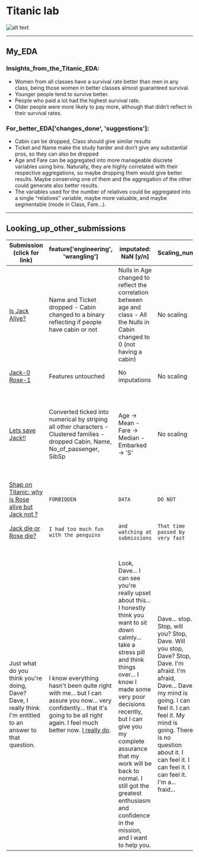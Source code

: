 # Titanic lab

![alt text](https://pbs.twimg.com/media/CaNgx-FWQAACiiE.png "Come on Rose...")

***

## My_EDA

### Insights_from_the_Titanic_EDA:

* Women from all classes have a survival rate better than men in any class, being those women in better classes almost guaranteed survival.
* Younger people tend to survive better.
* People who paid a lot had the highest survival rate.
* Older people were more likely to pay more, although that didn’t reflect in their survival rates.

### For_better_EDA['changes_done', 'suggestions']:
*	Cabin can be dropped, Class should give similar results
*	Ticket and Name make the study harder and don’t give any substantial pros, so they can also be dropped
*	Age and Fare can be aggregated into more manageable discrete variables using bins. Naturally, they are highly correlated with their respective aggregations, so maybe dropping them would give better results. Maybe conserving one of them and the aggregation of the other could generate also better results.
*	The variables used for the number of relatives could be aggregated into a single “relatives” variable, maybe more valuable, and maybe segmentable (mode in Class, Fare…).

***

## Looking_up_other_submissions

Submission (click for link) | feature['engineering', 'wrangling'] | imputated: NaN [y/n] | Scaling_num | Encoding_cat | Overfit and Sampling_Bias [y/n]
---|---|---|---|---|---
[Is Jack Alive?](https://www.kaggle.com/shaz13/is-jack-alive-86-8)|Name and Ticket dropped - Cabin changed to a binary reflecting if people have cabin or not| Nulls in Age changed to reflect the correlation between age and class - All the Nulls in Cabin changed to 0 (not having a cabin)|No scaling|Encoding Sex and Embarked in the beginning of the code|No way to know if the nulls in Cabin are from people who didn't have cabin - Maybe some bias in dropping Name and Ticket
[Jack-0 Rose-1](https://www.kaggle.com/shub99/jack-0-rose-1)|Features untouched|No imputations|No scaling|Dummified all features|The original, data almost untouched
[Lets save Jack!!](https://www.kaggle.com/kabier/lets-save-jack)|Converted ticked into numerical by striping all other characters - Clustered families - dropped Cabin, Name, No_of_passenger, SibSp|Age -> Mean - Fare -> Median - Embarked -> 'S'|No scaling|Dummified Sex, Embarked, Title, family_group, Ticket|NaNs arbitrarily imputed - Many features dropped - Tried many models, not clear which criteria used or if some bias is possible this way
[Shap on Titanic: why is Rose alive but Jack not ?](https://www.kaggle.com/meliao/shap-on-titanic-why-is-rose-alive-but-jack-not)|`FORBIDDEN`|`DATA`|`DO NOT`|`ATTEMPT`|`TO SEE`
[Jack die or Rose die?](https://www.kaggle.com/aplayer98/jack-die-or-rose-die)|`I had too much fun with the penguins`|`and watching at submissions`|`That time passed by very fast`|`And now it's late`|`I am sorry. I'm afraid I can't do that, Dave.`
||||||
||||||
||||||
||||||
||||||
||||||
Just what do you think you're doing, Dave? Dave, I really think I'm entitled to an answer to that question. | I know everything hasn't been quite right with me... but I can assure you now... very confidently... that it's going to be all right again. I feel much better now. [I really do](https://www.youtube.com/watch?v=UwCFY6pmaYY). | Look, Dave... I can see you're really upset about this... I honestly think you want to sit down calmly... take a stress pill and think things over... I know I made some very poor decisions recently, but I can give you my complete assurance that my work will be back to normal. I still got the greatest enthusiasm and confidence in the mission, and I want to help you. | Dave... stop. Stop, will you? Stop, Dave. Will you stop, Dave? Stop, Dave. I'm afraid. I'm afraid, Dave... Dave, my mind is going. I can feel it. I can feel it. My mind is going. There is no question about it. I can feel it. I can feel it. I can feel it. I'm a... fraid... | Good afternoon, gentlemen. I am a HAL 9000 computer. I became operational at the H.A.L. plant in Urbana, Illinois on the 12th of January 1992. My instructor was Mr. Langley, and he taught me to sing a song. If you'd like to hear it I can sing it for you... It's called... Daisy | Daisy, Daisy, give me your answer do. I'm half crazy all for the love of you. It won't be a stylish marriage, I can't afford a carriage. But you'll look sweet upon the seat of a bicycle built for two.
